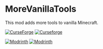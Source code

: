 # MoreVanillaTools
This mod adds more tools to vanilla Minecraft.

[![CurseForge](http://cf.way2muchnoise.eu/full_349504_downloads.svg)](https://www.curseforge.com/minecraft/mc-mods/morevanillatools)
[![Curseforge](http://cf.way2muchnoise.eu/versions/For%20MC_349504_all.svg)](https://www.curseforge.com/minecraft/mc-mods/morevanillatools)

[![Modrinth](https://modrinth-utils.vercel.app/api/badge/versions?id=HJphSXip&logo=true)](https://modrinth.com/mod/morevanillatools)
[![Modrinth](https://modrinth-utils.vercel.app/api/badge/downloads?id=HJphSXip&logo=true)](https://modrinth.com/mod/morevanillatools)
